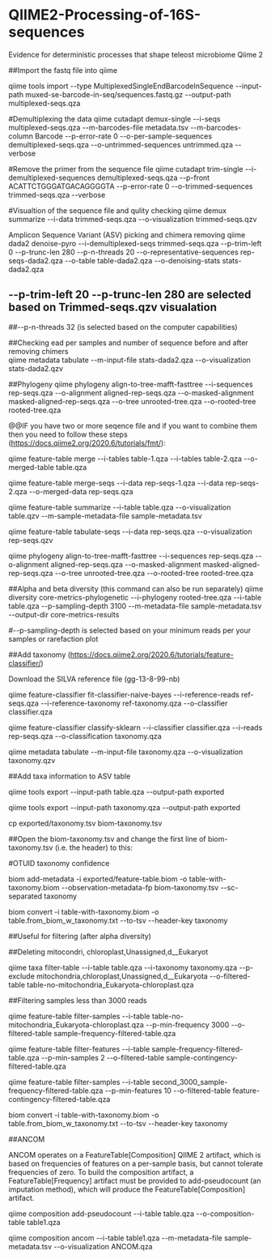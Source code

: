 # QIIME2-Processing-of-16S-sequences
Evidence for deterministic processes that shape teleost microbiome
Qiime 2

##Import the fastq file into qiime

qiime tools import --type MultiplexedSingleEndBarcodeInSequence --input-path muxed-se-barcode-in-seq/sequences.fastq.gz --output-path multiplexed-seqs.qza

#Demultiplexing the data 
qiime cutadapt demux-single  --i-seqs multiplexed-seqs.qza --m-barcodes-file metadata.tsv --m-barcodes-column Barcode  --p-error-rate 0  --o-per-sample-sequences demultiplexed-seqs.qza --o-untrimmed-sequences untrimmed.qza --verbose

#Remove the primer from the sequence file 
qiime cutadapt trim-single --i-demultiplexed-sequences demultiplexed-seqs.qza --p-front ACATTCTGGGATGACAGGGGTA --p-error-rate 0 --o-trimmed-sequences trimmed-seqs.qza --verbose

#Visualtion of the sequence file and qulity checking 
qiime demux summarize --i-data trimmed-seqs.qza --o-visualization trimmed-seqs.qzv 

Amplicon Sequence Variant (ASV) picking and chimera removing 
qiime dada2 denoise-pyro --i-demultiplexed-seqs trimmed-seqs.qza --p-trim-left 0 --p-trunc-len 280 --p-n-threads 20 --o-representative-sequences rep-seqs-dada2.qza --o-table table-dada2.qza  --o-denoising-stats stats-dada2.qza
## --p-trim-left 20 --p-trunc-len 280  are selected based on Trimmed-seqs.qzv visualation 
##--p-n-threads 32 (is selected based on the computer capabilities)

##Checking ead per samples and number of sequence before and after removing chimers  
qiime metadata tabulate --m-input-file stats-dada2.qza --o-visualization stats-dada2.qzv

##Phylogeny
qiime phylogeny align-to-tree-mafft-fasttree  --i-sequences rep-seqs.qza  --o-alignment aligned-rep-seqs.qza  --o-masked-alignment masked-aligned-rep-seqs.qza  --o-tree unrooted-tree.qza  --o-rooted-tree rooted-tree.qza




@@IF you have two or more seqence file and if you want to combine them then you need to follow these steps (https://docs.qiime2.org/2020.6/tutorials/fmt/):

qiime feature-table merge  --i-tables table-1.qza  --i-tables table-2.qza  --o-merged-table table.qza

qiime feature-table merge-seqs  --i-data rep-seqs-1.qza  --i-data rep-seqs-2.qza  --o-merged-data rep-seqs.qza

qiime feature-table summarize  --i-table table.qza  --o-visualization table.qzv  --m-sample-metadata-file sample-metadata.tsv

qiime feature-table tabulate-seqs  --i-data rep-seqs.qza  --o-visualization rep-seqs.qzv

qiime phylogeny align-to-tree-mafft-fasttree  --i-sequences rep-seqs.qza  --o-alignment aligned-rep-seqs.qza  --o-masked-alignment masked-aligned-rep-seqs.qza  --o-tree unrooted-tree.qza  --o-rooted-tree rooted-tree.qza

##Alpha and beta diversity (this command can also be run separately)
qiime diversity core-metrics-phylogenetic --i-phylogeny rooted-tree.qza  --i-table table.qza  --p-sampling-depth 3100  --m-metadata-file sample-metadata.tsv  --output-dir core-metrics-results
 
 #--p-sampling-depth  is selected based on your minimum reads per your samples or rarefaction plot 
 
 
 ##Add taxonomy (https://docs.qiime2.org/2020.6/tutorials/feature-classifier/)


Download the SILVA reference file (gg-13-8-99-nb)

qiime feature-classifier fit-classifier-naive-bayes   --i-reference-reads ref-seqs.qza   --i-reference-taxonomy ref-taxonomy.qza   --o-classifier classifier.qza

qiime feature-classifier classify-sklearn --i-classifier classifier.qza  --i-reads rep-seqs.qza  --o-classification taxonomy.qza

qiime metadata tabulate  --m-input-file taxonomy.qza  --o-visualization taxonomy.qzv

##Add taxa information to ASV table 

qiime tools export --input-path table.qza --output-path exported

qiime tools export --input-path taxonomy.qza --output-path exported

cp exported/taxonomy.tsv biom-taxonomy.tsv

##Open the biom-taxonomy.tsv and change the first line of biom-taxonomy.tsv (i.e. the header) to this:

#OTUID	taxonomy	confidence

biom add-metadata -i exported/feature-table.biom -o table-with-taxonomy.biom --observation-metadata-fp biom-taxonomy.tsv --sc-separated taxonomy

biom convert -i table-with-taxonomy.biom -o table.from_biom_w_taxonomy.txt --to-tsv --header-key taxonomy


##Useful for filtering (after alpha diversity)

##Deleting mitocondri, chloroplast,Unassigned,d__Eukaryot

qiime taxa filter-table  --i-table table.qza  --i-taxonomy taxonomy.qza  --p-exclude mitochondria,chloroplast,Unassigned,d__Eukaryota  --o-filtered-table table-no-mitochondria_Eukaryota-chloroplast.qza

##Filtering samples less than 3000 reads

qiime feature-table filter-samples  --i-table table-no-mitochondria_Eukaryota-chloroplast.qza --p-min-frequency 3000  --o-filtered-table sample-frequency-filtered-table.qza


qiime feature-table filter-features  --i-table sample-frequency-filtered-table.qza  --p-min-samples 2  --o-filtered-table sample-contingency-filtered-table.qza

qiime feature-table filter-samples  --i-table second_3000_sample-frequency-filtered-table.qza  --p-min-features 10  --o-filtered-table feature-contingency-filtered-table.qza


biom convert -i table-with-taxonomy.biom -o table.from_biom_w_taxonomy.txt --to-tsv --header-key taxonomy

##ANCOM

ANCOM operates on a FeatureTable[Composition] QIIME 2 artifact, which is based on frequencies of features on a per-sample basis, but cannot tolerate frequencies of zero. To build the composition artifact, a FeatureTable[Frequency] artifact must be provided to add-pseudocount (an imputation method), which will produce the FeatureTable[Composition] artifact.

qiime composition add-pseudocount  --i-table table.qza  --o-composition-table table1.qza


qiime composition ancom --i-table table1.qza --m-metadata-file sample-metadata.tsv  --o-visualization ANCOM.qza 








